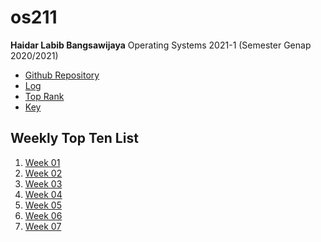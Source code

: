 # os211

**Haidar Labib Bangsawijaya**
Operating Systems 2021-1 (Semester Genap 2020/2021)

* [Github Repository](https://github.com/monta1212/os211/) 
* [Log](https://monta1212.github.io/os211/TXT/mylog.txt)
* [Top Rank](https://monta1212.github.io/os211/TXT/myrank.txt)
* [Key](https://monta1212.github.io/os211/TXT/mypubkey.txt)

## Weekly Top Ten List
1. [Week 01](./W01/)
2. [Week 02](./W02/)
3. [Week 03](./W03/)
4. [Week 04](./W04/)
5. [Week 05](./W05/)
6. [Week 06](./W06/)
7. [Week 07](./W07/)
